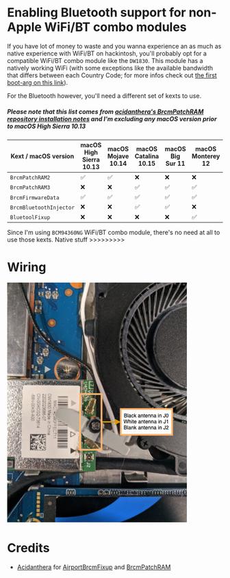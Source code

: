 # Enabling Bluetooth support for non-Apple WiFi/BT combo modules

If you have lot of money to waste and you wanna experience an as much as native experience with WiFi/BT on hackintosh, you'll probably opt for a compatible WiFi/BT combo module like the `DW1830`.
This module has a natively working WiFi (with some exceptions like the available bandwidth that differs between each Country Code; for more infos check out [the first boot-arg on this link](https://github.com/acidanthera/airportbrcmfixup/#specific-boot-args-and-ioreg-properties)).

For the Bluetooth however, you'll need a different set of kexts to use.
##### Please note that this list comes from [acidanthera's BrcmPatchRAM repository installation notes](https://github.com/acidanthera/brcmpatchram/#installation) and I'm excluding any macOS version prior to macOS High Sierra 10.13

| Kext / macOS version    | macOS High Sierra 10.13 | macOS Mojave 10.14 | macOS Catalina 10.15 | macOS Big Sur 11 | macOS Monterey 12 |
|-------------------------|-------------------------|--------------------|----------------------|------------------|-------------------|
| `BrcmPatchRAM2`         | ✅                      | ✅                  | ❌                   | ❌                | ❌                |
| `BrcmPatchRAM3`         | ❌                      | ❌                  | ✅                   | ✅                | ✅                |
| `BrcmFirmwareData`      | ✅                      | ✅                  | ✅                   | ✅                | ✅                |
| `BrcmBluetoothInjector` | ❌                      | ❌                  | ✅                   | ✅                | ❌                |
| `BluetoolFixup`         | ❌                      | ❌                  | ❌                   | ❌                | ✅                |

Since I'm using `BCM94360NG` WiFi/BT combo module, there's no need at all to use those kexts. Native stuff >>>>>>>>>
# Wiring

![WiFi/BT antenna wiring](/.assets/docs/wifi-bt-card/images/wiring.png)

# Credits

- [Acidanthera](https://github.com/acidanthera) for [AirportBrcmFixup](https://github.com/acidanthera/AirportBrcmFixup) and [BrcmPatchRAM](https://github.com/acidanthera/BrcmPatchRAM)
